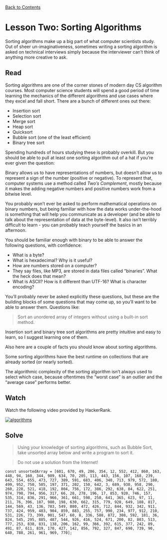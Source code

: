 [Back to Contents](https://github.com/coding-boot-camp/cs-technical-curriculum/tree/master/async-content)

# Lesson Two: Sorting Algorithms

Sorting algorithms make up a big part of what computer scientists study. Out of sheer un-imaginativeness, sometimes writing a sorting algorithm is asked on technical interviews simply because the interviewer can’t think of anything more creative to ask.

## Read

Sorting algorithms are one of the corner stones of modern day CS algorithm courses. Most computer science students will spend a good period of time learning the mechanics of the different algorithms and use cases where they excel and fall short. There are a bunch of different ones out there:

-   Insertion sort
-   Selection sort
-   Merge sort
-   Heap sort
-   Quicksort
-   Bubble sort (one of the least efficient)
-   Binary tree sort

Spending hundreds of hours studying these is probably overkill. But you should be able to pull at least one sorting algorithm out of a hat if you’re ever given the question:

Binary allows us to have representations of numbers, but doesn’t allow us to represent a sign of the number (positive or negative). To represent that, computer systems use a method called  _Two’s Complement_, mostly because it makes the adding negative numbers and positive numbers work from a bitwise level.

You probably won’t ever be asked to perform mathematical operations on binary numbers, but being familiar with how the data works under-the-hood is something that will help you communicate as a developer (and be able to talk about the representation of data at the byte-level). It also isn’t terribly difficult to learn - you can probably teach yourself the basics in an afternoon.

You should be familiar enough with binary to be able to answer the following questions, with confidence:

-   What is a byte?
-   What is hexadecimal? Why is it useful?
-   How are numbers stored on a computer?
-   They say files, like MP3, are stored in data files called “binaries”. What the heck does that mean?
-   What is ASCII? How is it different than UTF-16? What is character encoding?

You’ll probably never be asked explicitly these questions, but these are the building blocks of some questions that may come up, so you’ll want to be able to answer them. Questions like:

  > Sort an unordered array of integers without using a built-in sort method.

Insertion sort and binary tree sort algorithms are pretty intuitive and easy to learn, so I suggest learning one of them.

Also here are a couple of facts you should know about sorting algorithms.

Some sorting algorithms have the best runtime on collections that are already sorted (or nearly sorted).

The algorithmic complexity of the sorting algorithm isn’t always used to select which case, because oftentimes the “worst case” is an outlier and the “average case” performs better.

## Watch

Watch the following video provided by HackerRank.

[![algorithms](http://img.youtube.com/vi/SLauY6PpjW4/0.jpg)](https://youtu.be/SLauY6PpjW4  "sorting algorithms")


## Solve

  

> Using your knowledge of sorting algorithms, such as Bubble Sort, take unsorted array below and write a program to sort it. 

> Do not use a solution from the Internet!

```
const unsortedArray = [601, 670, 49, 286, 354, 12, 552, 412, 860, 163, 448, 94, 160, 344, 989, 634, 70, 205, 113, 443, 156, 107, 168, 239, 643, 554, 655, 473, 727, 389, 591, 683, 406, 340, 713, 979, 572, 180, 499, 952, 750, 505, 197, 371, 202, 150, 642, 3, 689, 930, 958, 290, 260, 228, 521, 418, 192, 804, 756, 172, 386, 292, 638, 84, 622, 251, 974, 798, 794, 956, 317, 66, 28, 278, 196, 17, 853, 920, 746, 157, 535, 314, 836, 291, 966, 361, 661, 598, 250, 641, 365, 623, 97, 11, 211, 76, 396, 187, 980, 198, 630, 662, 315, 779, 928, 649, 188, 817, 144, 569, 43, 136, 783, 549, 880, 472, 426, 712, 844, 932, 342, 911, 737, 424, 959, 483, 904, 859, 883, 255, 757, 990, 234, 977, 912, 210, 531, 226, 73, 399, 901, 547, 60, 8, 336, 588, 872, 308, 592, 181, 36, 824, 545, 295, 885, 487, 544, 926, 416, 524, 671, 200, 82, 803, 513, 777, 253, 838, 831, 138, 206, 162, 99, 366, 392, 615, 377, 242, 89, 491, 87, 611, 819, 170, 427, 142, 856, 792, 327, 847, 690, 739, 90, 640, 788, 261, 961, 969, 770];
```

